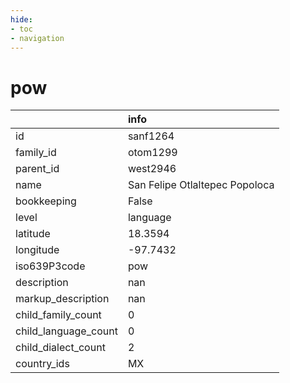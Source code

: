 ```yaml
---
hide:
- toc
- navigation
---
```

# pow
|                      | info                           |
|:---------------------|:-------------------------------|
| id                   | sanf1264                       |
| family_id            | otom1299                       |
| parent_id            | west2946                       |
| name                 | San Felipe Otlaltepec Popoloca |
| bookkeeping          | False                          |
| level                | language                       |
| latitude             | 18.3594                        |
| longitude            | -97.7432                       |
| iso639P3code         | pow                            |
| description          | nan                            |
| markup_description   | nan                            |
| child_family_count   | 0                              |
| child_language_count | 0                              |
| child_dialect_count  | 2                              |
| country_ids          | MX                             |